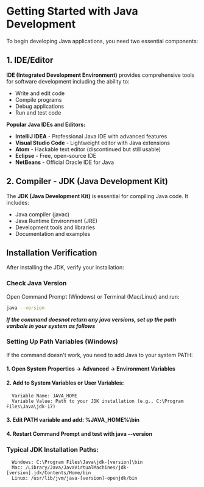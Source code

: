 # Getting Started with Java Development

To begin developing Java applications, you need two essential components:

## 1. IDE/Editor
**IDE (Integrated Development Environment)** provides comprehensive tools for software development including the ability to:
- Write and edit code
- Compile programs
- Debug applications
- Run and test code

**Popular Java IDEs and Editors:**
- **IntelliJ IDEA** - Professional Java IDE with advanced features
- **Visual Studio Code** - Lightweight editor with Java extensions
- **Atom** - Hackable text editor (discontinued but still usable)
- **Eclipse** - Free, open-source IDE
- **NetBeans** - Official Oracle IDE for Java

## 2. Compiler - JDK (Java Development Kit)
The **JDK (Java Development Kit)** is essential for compiling Java code. It includes:
- Java compiler (javac)
- Java Runtime Environment (JRE)
- Development tools and libraries
- Documentation and examples

## Installation Verification

After installing the JDK, verify your installation:

### Check Java Version
Open Command Prompt (Windows) or Terminal (Mac/Linux) and run:
```bash
java --version
```
***If the command doesnot return any java versions, set up the path varibale in your system as follows***

### Setting Up Path Variables (Windows)
If the command doesn't work, you need to add Java to your system PATH:

#### 1. Open System Properties → Advanced → Environment Variables
#### 2. Add to System Variables or User Variables:
      Variable Name: JAVA_HOME
      Variable Value: Path to your JDK installation (e.g., C:\Program Files\Java\jdk-17)
#### 3. Edit PATH variable and add: %JAVA_HOME%\bin
#### 4. Restart Command Prompt and test with java --version

### Typical JDK Installation Paths:
      Windows: C:\Program Files\Java\jdk-[version]\bin
      Mac: /Library/Java/JavaVirtualMachines/jdk-[version].jdk/Contents/Home/bin
      Linux: /usr/lib/jvm/java-[version]-openjdk/bin

